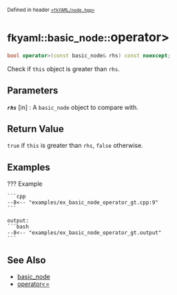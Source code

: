 <small>Defined in header [`<fkYAML/node.hpp>`](https://github.com/fktn-k/fkYAML/blob/develop/include/fkYAML/node.hpp)</small>

# <small>fkyaml::basic_node::</small>operator>

```cpp
bool operator>(const basic_node& rhs) const noexcept;
```

Check if `this` object is greater than `rhs`.  

## **Parameters**

***`rhs`*** [in]
:   A `basic_node` object to compare with.

## **Return Value**

`true` if `this` is greater than `rhs`, `false` otherwise.

## **Examples**

??? Example

    ```cpp
    --8<-- "examples/ex_basic_node_operator_gt.cpp:9"
    ```

    output:
    ```bash
    --8<-- "examples/ex_basic_node_operator_gt.output"
    ```

## **See Also**

* [basic_node](index.md)
* [operator<=](operator_le.md)
